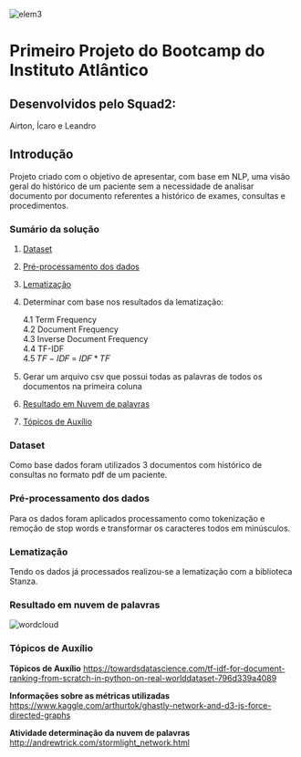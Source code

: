 



![elem3](https://user-images.githubusercontent.com/104634692/169033139-31b70a2d-d302-4150-b6ca-723dd636aa3c.png)



# Primeiro Projeto do Bootcamp do Instituto Atlântico 


## Desenvolvidos pelo Squad2:
Airton, Ícaro e Leandro



## Introdução

Projeto criado com o objetivo de apresentar, com base em NLP, uma visão geral do histórico de um paciente sem a necessidade de analisar documento por documento referentes a histórico de exames, consultas e procedimentos.



### Sumário da solução

1. [Dataset](#section01)
   
2. [Pré-processamento dos dados](#section02)
  
3. [Lematização](#section03)

4. Determinar com base nos resultados da lematização:

    4.1 Term Frequency<br>
    4.2 Document Frequency<br>
    4.3 Inverse Document Frequency<br>
    4.4 TF-IDF<br>
    4.5 𝑇𝐹 − 𝐼𝐷𝐹 = 𝐼𝐷𝐹 * 𝑇𝐹<br>
 5. Gerar um arquivo csv que possui todas as palavras de todos os documentos na primeira coluna
 6. [Resultado em Nuvem de palavras](#section04)
 7. [Tópicos de Auxílio](#section05)
   


<a id='section01'></a>
### Dataset
Como base dados foram utilizados 3 documentos com histórico de consultas no formato pdf de um paciente.

<a id='section02'></a>
### Pré-processamento dos dados
Para os dados foram aplicados processamento como tokenização e remoção de stop words e transformar os caracteres todos em minúsculos.

<a id='section03'></a>
### Lematização
Tendo os dados já processados realizou-se a lematização com a biblioteca Stanza.

<a id='section04'></a>
### Resultado em nuvem de palavras

![wordcloud](https://user-images.githubusercontent.com/104634692/169050734-2e48c05a-7cd9-40ba-b0af-772f6009d4e3.png)

<a id='section05'></a>
### Tópicos de Auxílio


**Tópicos de Auxílio**
https://towardsdatascience.com/tf-idf-for-document-ranking-from-scratch-in-python-on-real-worlddataset-796d339a4089

**Informações sobre as métricas utilizadas**
https://www.kaggle.com/arthurtok/ghastly-network-and-d3-js-force-directed-graphs

**Atividade determinação da nuvem de palavras**
http://andrewtrick.com/stormlight_network.html
